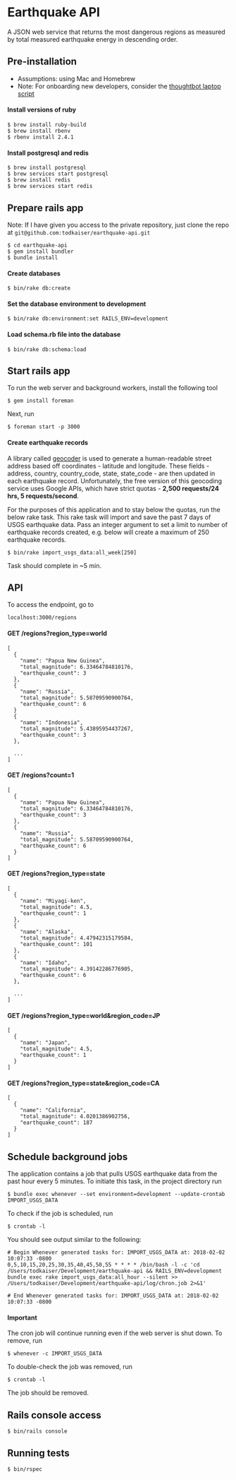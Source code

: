 # Earthquake API

A JSON web service that returns the most dangerous regions as measured by total measured earthquake energy in descending order.

## Pre-installation

- Assumptions: using Mac and Homebrew
- Note: For onboarding new developers, consider the [thoughtbot laptop script](https://github.com/thoughtbot/laptop)

#### Install versions of ruby
```
$ brew install ruby-build
$ brew install rbenv
$ rbenv install 2.4.1
```

#### Install postgresql and redis
```
$ brew install postgresql
$ brew services start postgresql
$ brew install redis
$ brew services start redis
```

## Prepare rails app

Note: If I have given you access to the private repository, just clone the repo at `git@github.com:todkaiser/earthquake-api.git`

```
$ cd earthquake-api
$ gem install bundler
$ bundle install
```

#### Create databases

```
$ bin/rake db:create
```

#### Set the database environment to development

```
$ bin/rake db:environment:set RAILS_ENV=development
```

#### Load schema.rb file into the database

```
$ bin/rake db:schema:load
```

## Start rails app
To run the web server and background workers, install the following tool

```
$ gem install foreman
```

Next, run

```
$ foreman start -p 3000
```

#### Create earthquake records

A library called [geocoder](https://github.com/alexreisner/geocoder) is used to generate a human-readable street address based off coordinates - latitude and longitude. These fields - address, country, country_code, state, state_code - are then updated in each earthquake record. Unfortunately, the free version of this geocoding service uses Google APIs, which have strict quotas - __2,500 requests/24 hrs, 5 requests/second__.

For the purposes of this application and to stay below the quotas, run the below rake task. This rake task will import and save the past 7 days of USGS earthquake data. Pass an integer argument to set a limit to number of earthquake records created, e.g. below will create a maximum of 250 earthquake records.

```
$ bin/rake import_usgs_data:all_week[250]
```

Task should complete in ~5 min.

## API

To access the endpoint, go to

```
localhost:3000/regions
```

#### GET /regions?region_type=world

```
[
  {
    "name": "Papua New Guinea",
    "total_magnitude": 6.33464784810176,
    "earthquake_count": 3
  },
  {
    "name": "Russia",
    "total_magnitude": 5.58709590900764,
    "earthquake_count": 6
  }
  {
    "name": "Indonesia",
    "total_magnitude": 5.43895954437267,
    "earthquake_count": 3
  },

  ...
]
```

#### GET /regions?count=1

```
[
  {
    "name": "Papua New Guinea",
    "total_magnitude": 6.33464784810176,
    "earthquake_count": 3
  },
  {
    "name": "Russia",
    "total_magnitude": 5.58709590900764,
    "earthquake_count": 6
  }
]
```

#### GET /regions?region_type=state

```
[
  {
    "name": "Miyagi-ken",
    "total_magnitude": 4.5,
    "earthquake_count": 1
  },
  {
    "name": "Alaska",
    "total_magnitude": 4.47942315179584,
    "earthquake_count": 101
  },
  {
    "name": "Idaho",
    "total_magnitude": 4.39142286776905,
    "earthquake_count": 6
  },

  ...
]
```

#### GET /regions?region_type=world&region_code=JP

```
[
  {
    "name": "Japan",
    "total_magnitude": 4.5,
    "earthquake_count": 1
  }
]
```

#### GET /regions?region_type=state&region_code=CA

```
[
  {
    "name": "California",
    "total_magnitude": 4.0201386902756,
    "earthquake_count": 187
  }
]
```

## Schedule background jobs

The application contains a job that pulls USGS earthquake data from the past hour every 5 minutes. To initiate this task, in the project directory run

```
$ bundle exec whenever --set environment=development --update-crontab IMPORT_USGS_DATA
```

To check if the job is scheduled, run

```
$ crontab -l
```

You should see output similar to the following:

```
# Begin Whenever generated tasks for: IMPORT_USGS_DATA at: 2018-02-02 10:07:33 -0800
0,5,10,15,20,25,30,35,40,45,50,55 * * * * /bin/bash -l -c 'cd /Users/todkaiser/Development/earthquake-api && RAILS_ENV=development bundle exec rake import_usgs_data:all_hour --silent >> /Users/todkaiser/Development/earthquake-api/log/chron.job 2>&1'

# End Whenever generated tasks for: IMPORT_USGS_DATA at: 2018-02-02 10:07:33 -0800
```

#### Important

The cron job will continue running even if the web server is shut down. To remove, run

```
$ whenever -c IMPORT_USGS_DATA
```

To double-check the job was removed, run

```
$ crontab -l
```

The job should be removed.

## Rails console access

```
$ bin/rails console
```

## Running tests

```
$ bin/rspec
```
